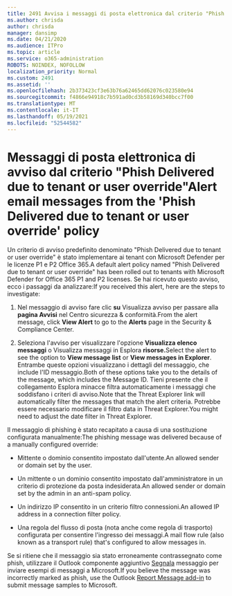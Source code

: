 ```yaml
---
title: 2491 Avvisa i messaggi di posta elettronica dal criterio "Phish Delivered due to tenant or user override"
ms.author: chrisda
author: chrisda
manager: dansimp
ms.date: 04/21/2020
ms.audience: ITPro
ms.topic: article
ms.service: o365-administration
ROBOTS: NOINDEX, NOFOLLOW
localization_priority: Normal
ms.custom: 2491
ms.assetid: ''
ms.openlocfilehash: 2b373423cf3e63b76a62465dd62076c023580e94
ms.sourcegitcommit: f4866e94918c7b591ad0cd3b58169d340bcc7f00
ms.translationtype: MT
ms.contentlocale: it-IT
ms.lasthandoff: 05/19/2021
ms.locfileid: "52544582"
---
```

# <a name="alert-email-messages-from-the-phish-delivered-due-to-tenant-or-user-override-policy"></a><span data-ttu-id="416d0-102">Messaggi di posta elettronica di avviso dal criterio "Phish Delivered due to tenant or user override"</span><span class="sxs-lookup"><span data-stu-id="416d0-102">Alert email messages from the 'Phish Delivered due to tenant or user override' policy</span></span>

<span data-ttu-id="416d0-103">Un criterio di avviso predefinito denominato "Phish Delivered due to tenant or user override" è stato implementare ai tenant con Microsoft Defender per le licenze P1 e P2 Office 365.</span><span class="sxs-lookup"><span data-stu-id="416d0-103">A default alert policy named "Phish Delivered due to tenant or user override" has been rolled out to tenants with Microsoft Defender for Office 365 P1 and P2 licenses.</span></span> <span data-ttu-id="416d0-104">Se hai ricevuto questo avviso, ecco i passaggi da analizzare:</span><span class="sxs-lookup"><span data-stu-id="416d0-104">If you received this alert, here are the steps to investigate:</span></span>

1. <span data-ttu-id="416d0-105">Nel messaggio di avviso fare clic **su** Visualizza avviso per passare alla **pagina Avvisi** nel Centro sicurezza & conformità.</span><span class="sxs-lookup"><span data-stu-id="416d0-105">From the alert message, click **View Alert** to go to the **Alerts** page in the Security & Compliance Center.</span></span>

2. <span data-ttu-id="416d0-106">Seleziona l'avviso per visualizzare l'opzione **Visualizza elenco messaggi** o Visualizza messaggi in Esplora **risorse.**</span><span class="sxs-lookup"><span data-stu-id="416d0-106">Select the alert to see the option to **View message list** or **View messages in Explorer**.</span></span> <span data-ttu-id="416d0-107">Entrambe queste opzioni visualizzano i dettagli del messaggio, che include l'ID messaggio.</span><span class="sxs-lookup"><span data-stu-id="416d0-107">Both of these options take you to the details of the message, which includes the Message ID.</span></span> <span data-ttu-id="416d0-108">Tieni presente che il collegamento Esplora minacce filtra automaticamente i messaggi che soddisfano i criteri di avviso.</span><span class="sxs-lookup"><span data-stu-id="416d0-108">Note that the Threat Explorer link will automatically filter the messages that match the alert criteria.</span></span> <span data-ttu-id="416d0-109">Potrebbe essere necessario modificare il filtro data in Threat Explorer.</span><span class="sxs-lookup"><span data-stu-id="416d0-109">You might need to adjust the date filter in Threat Explorer.</span></span>

<span data-ttu-id="416d0-110">Il messaggio di phishing è stato recapitato a causa di una sostituzione configurata manualmente:</span><span class="sxs-lookup"><span data-stu-id="416d0-110">The phishing message was delivered because of a manually configured override:</span></span>

- <span data-ttu-id="416d0-111">Mittente o dominio consentito impostato dall'utente.</span><span class="sxs-lookup"><span data-stu-id="416d0-111">An allowed sender or domain set by the user.</span></span>

- <span data-ttu-id="416d0-112">Un mittente o un dominio consentito impostato dall'amministratore in un criterio di protezione da posta indesiderata.</span><span class="sxs-lookup"><span data-stu-id="416d0-112">An allowed sender or domain set by the admin in an anti-spam policy.</span></span>

- <span data-ttu-id="416d0-113">Un indirizzo IP consentito in un criterio filtro connessioni.</span><span class="sxs-lookup"><span data-stu-id="416d0-113">An allowed IP address in a connection filter policy.</span></span>

- <span data-ttu-id="416d0-114">Una regola del flusso di posta (nota anche come regola di trasporto) configurata per consentire l'ingresso dei messaggi.</span><span class="sxs-lookup"><span data-stu-id="416d0-114">A mail flow rule (also known as a transport rule) that's configured to allow messages in.</span></span>

<span data-ttu-id="416d0-115">Se si ritiene che il messaggio sia stato erroneamente contrassegnato come phish, utilizzare il Outlook componente aggiuntivo [Segnala](https://support.office.com/article/b5caa9f1-cdf3-4443-af8c-ff724ea719d2) messaggio per inviare esempi di messaggi a Microsoft.</span><span class="sxs-lookup"><span data-stu-id="416d0-115">If you believe the message was incorrectly marked as phish, use the Outlook [Report Message add-in](https://support.office.com/article/b5caa9f1-cdf3-4443-af8c-ff724ea719d2) to submit message samples to Microsoft.</span></span>
